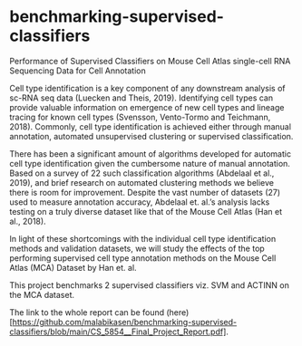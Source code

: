 # benchmarking-supervised-classifiers
Performance of Supervised Classifiers on Mouse Cell Atlas single-cell RNA  Sequencing Data for Cell Annotation


Cell type identification is a key component of any downstream analysis of sc-RNA seq data (Luecken and Theis, 2019). Identifying cell types can provide
valuable information on emergence of new cell types and lineage tracing for known cell types (Svensson, Vento-Tormo and Teichmann, 2018). Commonly, cell
type identification is achieved either through manual annotation, automated unsupervised clustering or supervised classification. 

There has been a significant amount of algorithms developed for automatic cell type identification given the cumbersome nature of manual annotation. Based on a survey of 22 such classification algorithms (Abdelaal et al., 2019), and brief research on automated clustering methods we believe there is room for improvement. Despite the vast number of datasets (27) used to measure annotation accuracy, Abdelaal et. al.’s analysis lacks testing on a truly diverse dataset like that of the Mouse Cell Atlas (Han et al., 2018). 


In light of these shortcomings with the individual cell type identification methods and validation datasets, we will study the effects of the top performing supervised cell type annotation methods on the Mouse Cell Atlas (MCA) Dataset by Han et. al.


This project benchmarks 2 supervised classifiers viz. SVM and ACTINN on the MCA dataset.


The link to the whole report can be found (here)[https://github.com/malabikasen/benchmarking-supervised-classifiers/blob/main/CS_5854__Final_Project_Report.pdf].
